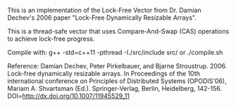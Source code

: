 This is an implementation of the Lock-Free Vector from Dr. Damian Dechev's 2006 paper "Lock-Free Dynamically Resizable Arrays".

This is a thread-safe vector that uses Compare-And-Swap (CAS) operations to achieve lock-free progress.


Compile with:
	g++ -std=c++11 -pthread -I./src/include src/<nameOfMainFile>
or
	./compile.sh <relativePathToMainFile>


Reference:
Damian Dechev, Peter Pirkelbauer, and Bjarne Stroustrup. 2006. Lock-free dynamically resizable arrays. In Proceedings of the 10th international conference on Principles of Distributed Systems (OPODIS'06), Mariam A. Shvartsman (Ed.). Springer-Verlag, Berlin, Heidelberg, 142-156. DOI=http://dx.doi.org/10.1007/11945529_11
